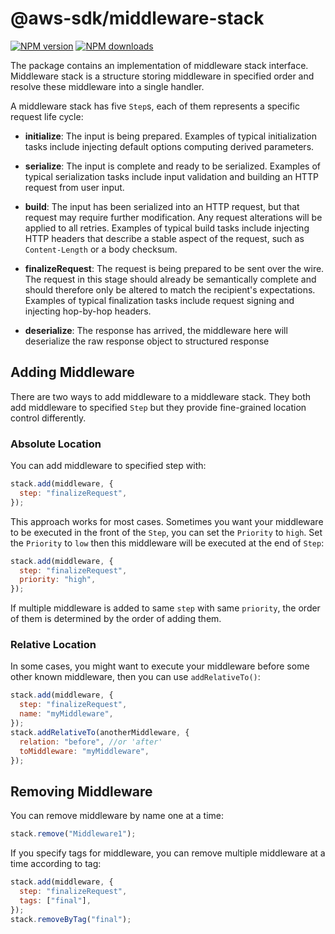 # @aws-sdk/middleware-stack

[![NPM version](https://img.shields.io/npm/v/@aws-sdk/middleware-stack/rc.svg)](https://www.npmjs.com/package/@aws-sdk/middleware-stack)
[![NPM downloads](https://img.shields.io/npm/dm/@aws-sdk/middleware-stack.svg)](https://www.npmjs.com/package/@aws-sdk/middleware-stack)

The package contains an implementation of middleware stack interface. Middleware
stack is a structure storing middleware in specified order and resolve these
middleware into a single handler.

A middleware stack has five `Step`s, each of them represents a specific request life cycle:

- **initialize**: The input is being prepared. Examples of typical initialization tasks include injecting default options computing derived parameters.

- **serialize**: The input is complete and ready to be serialized. Examples of typical serialization tasks include input validation and building an HTTP request from user input.

- **build**: The input has been serialized into an HTTP request, but that request may require further modification. Any request alterations will be applied to all retries. Examples of typical build tasks include injecting HTTP headers that describe a stable aspect of the request, such as `Content-Length` or a body checksum.

- **finalizeRequest**: The request is being prepared to be sent over the wire. The request in this stage should already be semantically complete and should therefore only be altered to match the recipient's expectations. Examples of typical finalization tasks include request signing and injecting hop-by-hop headers.

- **deserialize**: The response has arrived, the middleware here will deserialize the raw response object to structured response

## Adding Middleware

There are two ways to add middleware to a middleware stack. They both add middleware to specified `Step` but they provide fine-grained location control differently.

### Absolute Location

You can add middleware to specified step with:

```javascript
stack.add(middleware, {
  step: "finalizeRequest",
});
```

This approach works for most cases. Sometimes you want your middleware to be executed in the front of the `Step`, you can set the `Priority` to `high`. Set the `Priority` to `low` then this middleware will be executed at the end of `Step`:

```javascript
stack.add(middleware, {
  step: "finalizeRequest",
  priority: "high",
});
```

If multiple middleware is added to same `step` with same `priority`, the order of them is determined by the order of adding them.

### Relative Location

In some cases, you might want to execute your middleware before some other known middleware, then you can use `addRelativeTo()`:

```javascript
stack.add(middleware, {
  step: "finalizeRequest",
  name: "myMiddleware",
});
stack.addRelativeTo(anotherMiddleware, {
  relation: "before", //or 'after'
  toMiddleware: "myMiddleware",
});
```

## Removing Middleware

You can remove middleware by name one at a time:

```javascript
stack.remove("Middleware1");
```

If you specify tags for middleware, you can remove multiple middleware at a time according to tag:

```javascript
stack.add(middleware, {
  step: "finalizeRequest",
  tags: ["final"],
});
stack.removeByTag("final");
```
